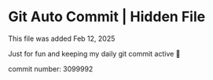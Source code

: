 # Git Auto Commit | Hidden File

This file was added Feb 12, 2025

Just for fun and keeping my daily git commit active 🤪

commit number: 3099992
